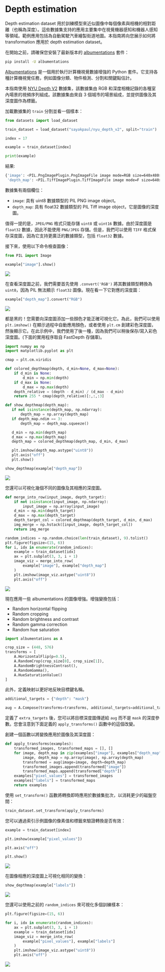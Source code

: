 # Depth estimation

Depth estimation dataset 用於訓練模型來近似圖像中每個像素與相機的相對距離（也稱為深度）。這些數據集支持的應用主要集中在視覺機器感知和機器人感知等領域。範例應用包括為自動駕駛汽車繪製街道地圖。本指南將向您展示如何將 transformation 應用於 depth estimation dataset。

在開始之前，請確保您安裝了最新版本的 [albumentations](https://pypi.org/project/albumentations/) 套件：

```bash
pip install -U albumentations 
```

[Albumentations](https://albumentations.ai/) 是一個用於執行計算機視覺數據增強的 Python 套件。它支持各種計算機視覺任務，例如圖像分類、物件檢測、分割和關鍵點估計。

本指南使用 [NYU Depth V2](https://huggingface.co/datasets/sayakpaul/nyu_depth_v2) 數據集，該數據集由 RGB 和深度相機記錄的各種室內場景的視頻序列組成。該數據集由來自 3 個城市的場景組成，並提供圖像及其深度圖作為標籤。

加載數據集的 `train` 分割並看一個樣本：

```python
from datasets import load_dataset

train_dataset = load_dataset("sayakpaul/nyu_depth_v2", split="train")

index = 17

example = train_dataset[index]

print(example)
```

結果:

```bash
{'image': <PIL.PngImagePlugin.PngImageFile image mode=RGB size=640x480>,
 'depth_map': <PIL.TiffImagePlugin.TiffImageFile image mode=F size=640x480>}
```

數據集有兩個欄位：

- `image`: 具有 uint8 數據類型的 PIL PNG image object。
- `depth_map`: 具有 float32 數據類型的 PIL Tiff image object，它是圖像的深度圖。

值得一提的是，`JPEG/PNG` 格式只能存儲 `uint8` 或 `uint16` 數據。由於深度圖是 `float32` 數據，因此不能使用 `PNG/JPEG` 存儲。但是，我們可以使用 `TIFF` 格式保存深度圖，因為它支持更廣泛的數據類型，包括 `float32` 數據。

接下來，使用以下命令檢查圖像：

```python
from PIL import Image

example["image"].show()
```

![](./assets/depth_est_sample.png)

在查看深度圖之前，我們需要首先使用 `.convert('RGB')` 將其數據類型轉換為 `uint8`，因為 PIL 無法顯示 `float32` 圖像。現在看一下它對應的深度圖：

```python
example["depth_map"].convert("RGB")
```

![](./assets/depth_est_target.png)

都是黑的！您需要向深度圖添加一些顏色才能正確可視化它。為此，我們可以使用 `plt.imshow()` 在顯示過程中自動應用顏色，或者使用 `plt.cm` 創建彩色深度圖，然後顯示它。在此示例中，我們使用了後一種，因為我們可以稍後保存/寫入彩色深度圖。(下面的實用程序取自 FastDepth 存儲庫)。

```python
import numpy as np
import matplotlib.pyplot as plt

cmap = plt.cm.viridis

def colored_depthmap(depth, d_min=None, d_max=None):
    if d_min is None:
        d_min = np.min(depth)
    if d_max is None:
        d_max = np.max(depth)
    depth_relative = (depth - d_min) / (d_max - d_min)
    return 255 * cmap(depth_relative)[:,:,:3]

def show_depthmap(depth_map):
   if not isinstance(depth_map, np.ndarray):
       depth_map = np.array(depth_map)
   if depth_map.ndim == 3:
       depth_map = depth_map.squeeze()

   d_min = np.min(depth_map)
   d_max = np.max(depth_map)
   depth_map = colored_depthmap(depth_map, d_min, d_max)

   plt.imshow(depth_map.astype("uint8"))
   plt.axis("off")
   plt.show()

show_depthmap(example["depth_map"])
```

![](./assets/depth_est_target_viz.png)

您還可以可視化幾個不同的圖像及其相應的深度圖。

```python
def merge_into_row(input_image, depth_target):
    if not isinstance(input_image, np.ndarray):
        input_image = np.array(input_image)
    d_min = np.min(depth_target)
    d_max = np.max(depth_target)
    depth_target_col = colored_depthmap(depth_target, d_min, d_max)
    img_merge = np.hstack([input_image, depth_target_col])
    return img_merge

random_indices = np.random.choice(len(train_dataset), 9).tolist()
plt.figure(figsize=(15, 6))
for i, idx in enumerate(random_indices):
    example = train_dataset[idx]
    ax = plt.subplot(3, 3, i + 1)
    image_viz = merge_into_row(
        example["image"], example["depth_map"]
    )
    plt.imshow(image_viz.astype("uint8"))
    plt.axis("off")
```

![](./assets/depth_est_collage.png)

現在應用一些 albumentations 的圖像增強。增強變換包括：

- Random horizontal flipping
- Random cropping
- Random brightness and contrast
- Random gamma correction
- Random hue saturation

```python
import albumentations as A

crop_size = (448, 576)
transforms = [
    A.HorizontalFlip(p=0.5),
    A.RandomCrop(crop_size[0], crop_size[1]),
    A.RandomBrightnessContrast(),
    A.RandomGamma(),
    A.HueSaturationValue()
]
```

此外，定義映射以更好地反映目標鍵名稱。

```python
additional_targets = {"depth": "mask"}

aug = A.Compose(transforms=transforms, additional_targets=additional_targets)
```

定義了 `extra_targets` 後，您可以將目標深度圖傳遞給 `aug` 而不是 `mask` 的深度參數。您會注意到下面定義的 `apply_transforms()` 函數中的這個改變。

創建一個函數以將變換應用於圖像及其深度圖：

```python
def apply_transforms(examples):
    transformed_images, transformed_maps = [], []
    for image, depth_map in zip(examples["image"], examples["depth_map"]):
        image, depth_map = np.array(image), np.array(depth_map)
        transformed = aug(image=image, depth=depth_map)
        transformed_images.append(transformed["image"])
        transformed_maps.append(transformed["depth"])
    examples["pixel_values"] = transformed_images
    examples["labels"] = transformed_maps
    return examples
```

使用 `set_transform()` 函數將轉換即時應用於數據集批次，以消耗更少的磁盤空間：

```python
train_dataset.set_transform(apply_transforms)
```

您可以通過索引示例圖像的像素值和標籤來驗證轉換是否有效：

```python
example = train_dataset[index]

plt.imshow(example["pixel_values"])

plt.axis("off")

plt.show()
```

![](./assets/depth_est_sample_aug.png)

在圖像相應的深度圖上可視化相同的變換：

```python
show_depthmap(example["labels"])
```

![](./assets/depth_est_target_aug.png)

您還可以使用之前的 `random_indices` 來可視化多個訓練樣本：

```python
plt.figure(figsize=(15, 6))

for i, idx in enumerate(random_indices):
    ax = plt.subplot(3, 3, i + 1)
    example = train_dataset[idx]
    image_viz = merge_into_row(
        example["pixel_values"], example["labels"]
    )
    plt.imshow(image_viz.astype("uint8"))
    plt.axis("off")
```

![](./assets/depth_est_aug_collage.png)

